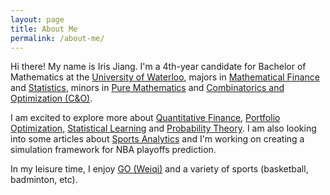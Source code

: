 ```yaml
---
layout: page
title: About Me
permalink: /about-me/
---
```


Hi there! My name is Iris Jiang. I'm  a 4th-year candidate for Bachelor of Mathematics at the [University of Waterloo](https://www.uwaterloo.ca), majors in [Mathematical Finance](https://uwaterloo.ca/math/future-undergraduates/programs/mathematical-finance) and [Statistics](https://uwaterloo.ca/statistics-and-actuarial-science/), minors in [Pure Mathematics](https://uwaterloo.ca/pure-mathematics/) and [Combinatorics and Optimization (C\&O)](https://uwaterloo.ca/combinatorics-and-optimization/).



I am excited to explore more about [Quantitative Finance](https://en.wikipedia.org/wiki/Quantitative_analysis_(finance)), [Portfolio Optimization](https://en.wikipedia.org/wiki/Portfolio_optimization), [Statistical Learning](https://en.wikipedia.org/wiki/Statistical_learning_theory) and [Probability Theory](https://en.wikipedia.org/wiki/Probability_theory). I am also looking into some articles about [Sports Analytics](https://en.wikipedia.org/wiki/Sports_analytics) and I'm working on creating a simulation framework for NBA playoffs prediction.



In my leisure time, I enjoy [GO (Weiqi)](https://en.wikipedia.org/wiki/Go_(game))  and a variety of sports (basketball, badminton, etc).


